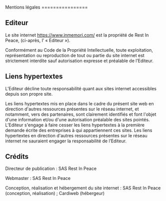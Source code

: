 <br/>  
Mentions légales  
================  

## Editeur  

Le site internet https://www.inmemori.com/ est la propriété de Rest In Peace, (ci-après, l’ « Editeur »).  

Conformément au Code de la Propriété Intellectuelle, toute exploitation, représentation ou reproduction de tout ou partie du site internet est strictement interdite sauf autorisation expresse et préalable de l’Editeur.  

## Liens hypertextes  

L’Editeur décline toute responsabilité quant aux sites internet accessibles depuis son propre site.  

Les liens hypertextes mis en place dans le cadre du présent site web en direction d'autres ressources présentes sur le réseau internet, et notamment, vers des partenaires, sont clairement identifiés et font l'objet d'une information et/ou d'une autorisation préalable des sites pointés. L’Editeur s'engage à faire cesser les liens hypertextes à la première demande écrite des entreprises à qui appartiennent ces sites. Les liens hypertextes en direction d'autres ressources présentes sur le réseau internet ne sauraient engager la responsabilité de l’Editeur.  

## Crédits  

Directeur de publication : SAS Rest In Peace  

Webmaster : SAS Rest In Peace  

Conception, réalisation et hébergement du site internet : SAS Rest In Peace (conception, réalisation) ; Cardiweb (hébergeur)
<br/>
